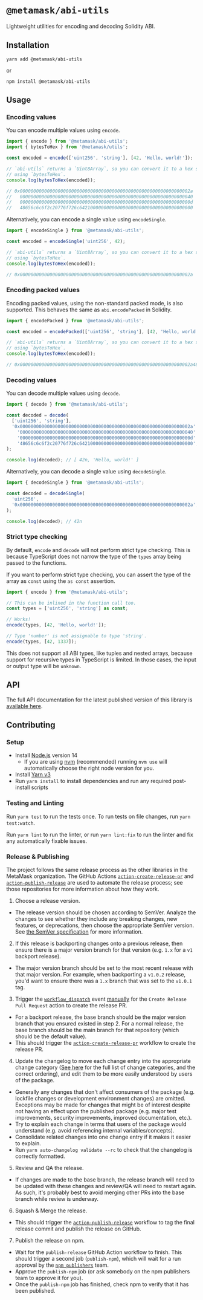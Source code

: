 # `@metamask/abi-utils`

Lightweight utilities for encoding and decoding Solidity ABI.

## Installation

`yarn add @metamask/abi-utils`

or

`npm install @metamask/abi-utils`

## Usage

### Encoding values

You can encode multiple values using `encode`.

```typescript
import { encode } from '@metamask/abi-utils';
import { bytesToHex } from '@metamask/utils';

const encoded = encode(['uint256', 'string'], [42, 'Hello, world!']);

// `abi-utils` returns a `Uint8Array`, so you can convert it to a hex string
// using `bytesToHex`.
console.log(bytesToHex(encoded));

// 0x000000000000000000000000000000000000000000000000000000000000002a
//   0000000000000000000000000000000000000000000000000000000000000040
//   000000000000000000000000000000000000000000000000000000000000000d
//   48656c6c6f2c20776f726c642100000000000000000000000000000000000000
```

Alternatively, you can encode a single value using `encodeSingle`.

```typescript
import { encodeSingle } from '@metamask/abi-utils';

const encoded = encodeSingle('uint256', 42);

// `abi-utils` returns a `Uint8Array`, so you can convert it to a hex string
// using `bytesToHex`.
console.log(bytesToHex(encoded));

// 0x000000000000000000000000000000000000000000000000000000000000002a
```

### Encoding packed values

Encoding packed values, using the non-standard packed mode, is also supported.
This behaves the same as `abi.encodePacked` in Solidity.

```typescript
import { encodePacked } from '@metamask/abi-utils';

const encoded = encodePacked(['uint256', 'string'], [42, 'Hello, world!']);

// `abi-utils` returns a `Uint8Array`, so you can convert it to a hex string
// using `bytesToHex`.
console.log(bytesToHex(encoded));

// 0x000000000000000000000000000000000000000000000000000000000000002a48656c6c6f2c20776f726c6421
```

### Decoding values

You can decode multiple values using `decode`.

```typescript
import { decode } from '@metamask/abi-utils';

const decoded = decode(
  ['uint256', 'string'],
  '0x000000000000000000000000000000000000000000000000000000000000002a' +
    '0000000000000000000000000000000000000000000000000000000000000040' +
    '000000000000000000000000000000000000000000000000000000000000000d' +
    '48656c6c6f2c20776f726c642100000000000000000000000000000000000000',
);

console.log(decoded); // [ 42n, 'Hello, world!' ]
```

Alternatively, you can decode a single value using `decodeSingle`.

```typescript
import { decodeSingle } from '@metamask/abi-utils';

const decoded = decodeSingle(
  'uint256',
  '0x000000000000000000000000000000000000000000000000000000000000002a',
);

console.log(decoded); // 42n
```

### Strict type checking

By default, `encode` and `decode` will not perform strict type checking. This
is because TypeScript does not narrow the type of the `types` array being
passed to the functions.

If you want to perform strict type checking, you can assert the type of the
array as `const` using the `as const` assertion.

```typescript
import { encode } from '@metamask/abi-utils';

// This can be inlined in the function call too.
const types = ['uint256', 'string'] as const;

// Works!
encode(types, [42, 'Hello, world!']);

// Type 'number' is not assignable to type 'string'.
encode(types, [42, 1337]);
```

This does not support all ABI types, like tuples and nested arrays, because
support for recursive types in TypeScript is limited. In those cases, the input
or output type will be `unknown`.

## API

The full API documentation for the latest published version of this library is [available here](https://metamask.github.io/abi-utils/index.html).

## Contributing

### Setup

- Install [Node.js](https://nodejs.org) version 14
  - If you are using [nvm](https://github.com/creationix/nvm#installation) (recommended) running `nvm use` will automatically choose the right node version for you.
- Install [Yarn v3](https://yarnpkg.com/getting-started/install)
- Run `yarn install` to install dependencies and run any required post-install scripts

### Testing and Linting

Run `yarn test` to run the tests once. To run tests on file changes, run `yarn test:watch`.

Run `yarn lint` to run the linter, or run `yarn lint:fix` to run the linter and fix any automatically fixable issues.

### Release & Publishing

The project follows the same release process as the other libraries in the MetaMask organization. The GitHub Actions [`action-create-release-pr`](https://github.com/MetaMask/action-create-release-pr) and [`action-publish-release`](https://github.com/MetaMask/action-publish-release) are used to automate the release process; see those repositories for more information about how they work.

1. Choose a release version.

- The release version should be chosen according to SemVer. Analyze the changes to see whether they include any breaking changes, new features, or deprecations, then choose the appropriate SemVer version. See [the SemVer specification](https://semver.org/) for more information.

2. If this release is backporting changes onto a previous release, then ensure there is a major version branch for that version (e.g. `1.x` for a `v1` backport release).

- The major version branch should be set to the most recent release with that major version. For example, when backporting a `v1.0.2` release, you'd want to ensure there was a `1.x` branch that was set to the `v1.0.1` tag.

3. Trigger the [`workflow_dispatch`](https://docs.github.com/en/actions/reference/events-that-trigger-workflows#workflow_dispatch) event [manually](https://docs.github.com/en/actions/managing-workflow-runs/manually-running-a-workflow) for the `Create Release Pull Request` action to create the release PR.

- For a backport release, the base branch should be the major version branch that you ensured existed in step 2. For a normal release, the base branch should be the main branch for that repository (which should be the default value).
- This should trigger the [`action-create-release-pr`](https://github.com/MetaMask/action-create-release-pr) workflow to create the release PR.

4. Update the changelog to move each change entry into the appropriate change category ([See here](https://keepachangelog.com/en/1.0.0/#types) for the full list of change categories, and the correct ordering), and edit them to be more easily understood by users of the package.

- Generally any changes that don't affect consumers of the package (e.g. lockfile changes or development environment changes) are omitted. Exceptions may be made for changes that might be of interest despite not having an effect upon the published package (e.g. major test improvements, security improvements, improved documentation, etc.).
- Try to explain each change in terms that users of the package would understand (e.g. avoid referencing internal variables/concepts).
- Consolidate related changes into one change entry if it makes it easier to explain.
- Run `yarn auto-changelog validate --rc` to check that the changelog is correctly formatted.

5. Review and QA the release.

- If changes are made to the base branch, the release branch will need to be updated with these changes and review/QA will need to restart again. As such, it's probably best to avoid merging other PRs into the base branch while review is underway.

6. Squash & Merge the release.

- This should trigger the [`action-publish-release`](https://github.com/MetaMask/action-publish-release) workflow to tag the final release commit and publish the release on GitHub.

7. Publish the release on npm.

- Wait for the `publish-release` GitHub Action workflow to finish. This should trigger a second job (`publish-npm`), which will wait for a run approval by the [`npm publishers`](https://github.com/orgs/MetaMask/teams/npm-publishers) team.
- Approve the `publish-npm` job (or ask somebody on the npm publishers team to approve it for you).
- Once the `publish-npm` job has finished, check npm to verify that it has been published.
